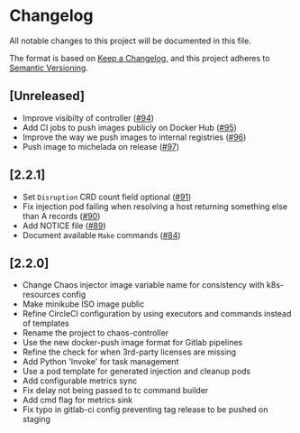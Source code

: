 # Changelog

All notable changes to this project will be documented in this file.

The format is based on [Keep a Changelog](https://keepachangelog.com/en/1.0.0/),
and this project adheres to [Semantic Versioning](https://semver.org/spec/v2.0.0.html).

## [Unreleased]

* Improve visibilty of controller ([#94](https://github.com/DataDog/chaos-controller/pull/94))
* Add CI jobs to push images publicly on Docker Hub ([#95](https://github.com/DataDog/chaos-controller/pull/95))
* Improve the way we push images to internal registries ([#96](https://github.com/DataDog/chaos-controller/pull/96))
* Push image to michelada on release ([#97](https://github.com/DataDog/chaos-controller/pull/97))

## [2.2.1]

* Set `Disruption` CRD count field optional ([#91](https://github.com/DataDog/chaos-controller/pull/91))
* Fix injection pod failing when resolving a host returning something else than A records ([#90](https://github.com/DataDog/chaos-controller/pull/90))
* Add NOTICE file ([#89](https://github.com/DataDog/chaos-controller/pull/89))
* Document available `Make` commands ([#84](https://github.com/DataDog/chaos-controller/pull/84))

## [2.2.0]

* Change Chaos injector image variable name for consistency with k8s-resources config
* Make minikube ISO image public
* Refine CircleCI configuration by using executors and commands instead of templates
* Rename the project to chaos-controller
* Use the new docker-push image format for Gitlab pipelines
* Refine the check for when 3rd-party licenses are missing
* Add Python 'Invoke' for task management
* Use a pod template for generated injection and cleanup pods
* Add configurable metrics sync
* Fix delay not being passed to tc command builder
* Add cmd flag for metrics sink
* Fix typo in gitlab-ci config preventing tag release to be pushed on staging
